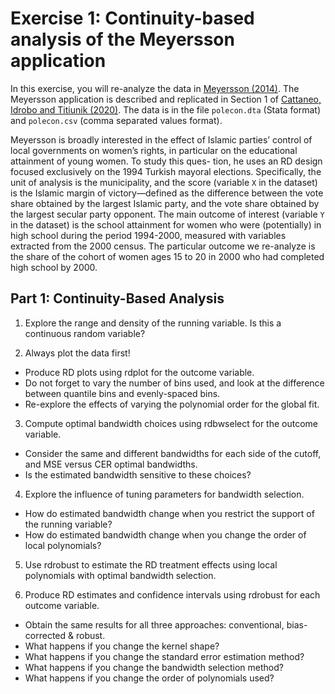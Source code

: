 
# Exercise 1: Continuity-based analysis of the Meyersson application

In this exercise, you will re-analyze the data in [Meyersson (2014)](https://nbviewer.org/github/Mixtape-Sessions/Regression-Discontinuity/raw/main/Readings/Meyersson2014-ECTA.pdf). The Meyersson application is described and replicated in Section 1 of [Cattaneo, Idrobo and Titiunik (2020)](https://nbviewer.org/github/Mixtape-Sessions/Regression-Discontinuity/raw/main/Readings/CattaneoIdroboTitiunik2020-CUP-Foundations-preprint.pdf). The data is in the file `polecon.dta` (Stata format) and `polecon.csv` (comma separated values format). 

Meyersson is broadly interested in the effect of Islamic parties’ control of local governments on women’s rights, in particular on the educational attainment of young women. To study this ques- tion, he uses an RD design focused exclusively on the 1994 Turkish mayoral elections. Specifically, the unit of analysis is the municipality, and the score (variable `X` in the dataset) is the Islamic margin of victory—defined as the difference between the vote share obtained by the largest Islamic party, and the vote share obtained by the largest secular party opponent. The main outcome of interest (variable `Y` in the dataset) is the school attainment for women who were (potentially) in high school during the period 1994-2000, measured with variables extracted from the 2000 census. The particular outcome we re-analyze is the share of the cohort of women ages 15 to 20 in 2000 who had completed high school by 2000.

## Part 1: Continuity-Based Analysis

1. Explore the range and density of the running variable. Is this a continuous random variable?

2. Always plot the data first!
  - Produce RD plots using rdplot for the outcome variable.
  - Do not forget to vary the number of bins used, and look at the difference between quantile bins and evenly-spaced bins.
  - Re-explore the effects of varying the polynomial order for the global fit.

3. Compute optimal bandwidth choices using rdbwselect for the outcome variable.
  - Consider the same and different bandwidths for each side of the cutoff, and MSE versus CER optimal bandwidths.
  - Is the estimated bandwidth sensitive to these choices?

4. Explore the influence of tuning parameters for bandwidth selection.
  - How do estimated bandwidth change when you restrict the support of the running variable?
  - How do estimated bandwidth change when you change the order of local polynomials?

5. Use rdrobust to estimate the RD treatment effects using local polynomials with optimal bandwidth selection.

6. Produce RD estimates and confidence intervals using rdrobust for each outcome variable.
  - Obtain the same results for all three approaches: conventional, bias-corrected & robust.
  - What happens if you change the kernel shape?
  - What happens if you change the standard error estimation method?
  - What happens if you change the bandwidth selection method?
  - What happens if you change the order of polynomials used?

